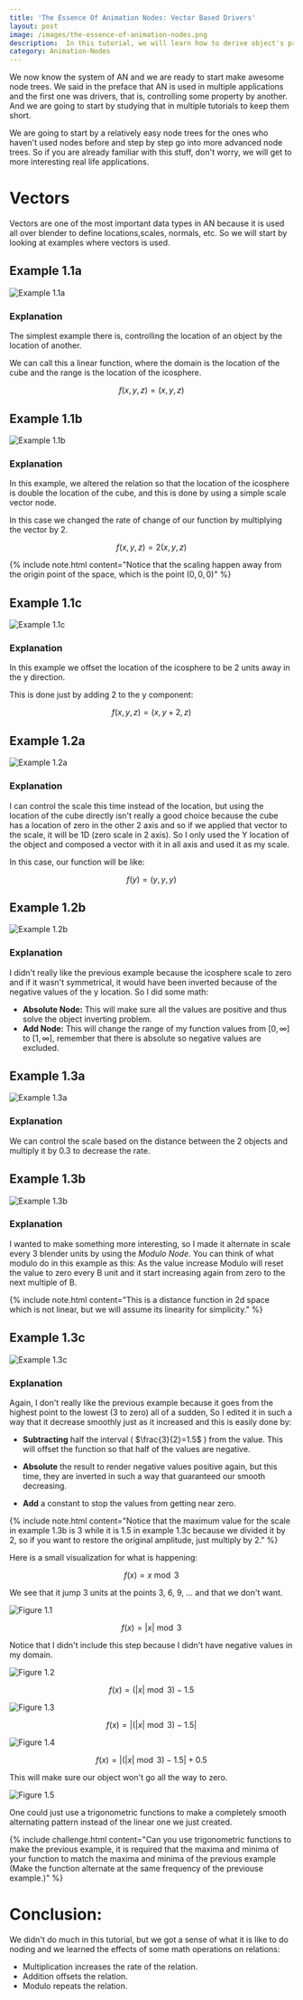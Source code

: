 ```yaml
---
title: 'The Essence Of Animation Nodes: Vector Based Drivers'
layout: post
image: /images/the-essence-of-animation-nodes.png
description:  In this tutorial, we will learn how to derive object's properties based on other properties in Animation Nodes including its transfromation channels.
category: Animation-Nodes
---
```


We now know the system of AN and we are ready to start make awesome node trees. We said in the preface that AN is used in multiple applications and the first one was drivers, that is, controlling some property by another. And we are going to start by studying that in multiple tutorials to keep them short.

We are going to start by a relatively easy node trees for the ones who haven't used nodes before and step by step go into more advanced node trees. So if you are already familiar with this stuff, don't worry, we will get to more interesting real life applications.

# Vectors

Vectors are one of the most important data types in AN because it is used all over blender to define locations,scales, normals, etc. So we will start by looking at examples where vectors is used.

## Example 1.1a

![Example 1.1a](/images/the-essence-of-animation-nodes-vector-based-drivers/example1.1a.gif  "Example 1.1a")

### Explanation

The simplest example there is, controlling the location of an object by the location of another.

We can call this a linear function, where the domain is the location of the cube and the range is the location of the icosphere.

$$f(x,y,z)=(x,y,z)$$

## Example 1.1b

![Example 1.1b](/images/the-essence-of-animation-nodes-vector-based-drivers/example1.1b.gif  "Example 1.1b")

### Explanation

In this example, we altered the relation so that the location of the icosphere is double the location of the cube, and this is done by using a simple scale vector node.

In this case we changed the rate of change of our function by multiplying the vector by 2.

$$f(x,y,z)=2(x,y,z)$$

{% include note.html content="Notice that the scaling happen away from the origin point of the space, which is the point $(0,0,0)$" %}

## Example 1.1c

![Example 1.1c](/images/the-essence-of-animation-nodes-vector-based-drivers/example1.1c.gif  "Example 1.1c")

### Explanation

In this example we offset the location of the icosphere to be 2 units away in the y direction.

This is done just by adding 2 to the y component:

$$f(x,y,z)= (x,y+2,z)$$

## Example 1.2a

![Example 1.2a](/images/the-essence-of-animation-nodes-vector-based-drivers/example1.2a.gif  "Example 1.2a")

### Explanation

I can control the scale this time instead of the location, but using the location of the cube directly isn't really a good choice because the cube has a location of zero in the other 2 axis and so if we applied that vector to the scale, it will be 1D (zero scale in 2 axis). So I only used the Y location of the object and composed a vector with it in all axis and used it as my scale.

In this case, our function will be like:

$$f(y)=(y,y,y)$$

## Example 1.2b

![Example 1.2b](/images/the-essence-of-animation-nodes-vector-based-drivers/example1.2b.gif  "Example 1.2b")

### Explanation

I didn't really like the previous example because the icosphere scale to zero and if it wasn't symmetrical, it would have been inverted because of the negative values of the y location. So I did some math:

- **Absolute Node:** This will make sure all the values are positive and thus solve the object inverting problem.
- **Add Node:** This will change the range of my function values from $[0, \infty]$ to $[1, \infty]$, remember that there is absolute so negative values are excluded.

## Example 1.3a

![Example 1.3a](/images/the-essence-of-animation-nodes-vector-based-drivers/example1.3a.gif  "Example 1.3a")

### Explanation

We can control the scale based on the distance between the 2 objects and multiply it by 0.3 to decrease the rate.

## Example 1.3b

![Example 1.3b](/images/the-essence-of-animation-nodes-vector-based-drivers/example1.3b.gif  "Example 1.3b")

### Explanation

I wanted to make something more interesting, so I made it alternate in scale every 3 blender units by using the *Modulo Node*. You can think of what modulo do in this example as this: As the value increase Modulo will reset the value to zero every B unit and it start increasing again from zero to the next multiple of B.

{% include note.html content="This is a distance function in 2d space which is not linear, but we will assume its linearity for simplicity." %}

## Example 1.3c

![Example 1.3c](/images/the-essence-of-animation-nodes-vector-based-drivers/example1.3c.gif  "Example 1.3c")

### Explanation

Again, I don't really like the previous example because it goes from the highest point to the lowest (3 to zero) all of a sudden, So I edited it in such a way that it decrease smoothly just as it increased and this is easily done by:

* **Subtracting** half the interval ( $\frac{3}{2}=1.5$ ) from the value. This will offset the function so that half of the values are negative.

* **Absolute** the result to render negative values positive again, but this time, they are inverted in such a way that guaranteed our smooth decreasing.

* **Add** a constant to stop the values from getting near zero.

{% include note.html content="Notice that the maximum value for the scale in example 1.3b is 3 while it is 1.5 in example 1.3c because we divided it by 2, so if you want to restore the original amplitude, just multiply by 2."  %}

Here is a small visualization for what is happening:

$$f(x)=x \bmod 3$$

We see that it jump 3 units at the points 3, 6, 9, ... and that we don't want.

![Figure 1.1](/images/the-essence-of-animation-nodes-vector-based-drivers/figure1.1.svg  "Figure 1.1")

$$f(x)= |x| \bmod 3$$

Notice that I didn't include this step because I didn't have negative values in my domain.

![Figure 1.2](/images/the-essence-of-animation-nodes-vector-based-drivers/figure1.2.svg  "Figure 1.2")

$$f(x)= (|x| \bmod 3)-1.5$$

![Figure 1.3](/images/the-essence-of-animation-nodes-vector-based-drivers/figure1.3.svg  "Figure 1.3")

$$f(x)= |(|x| \bmod 3)-1.5|$$

![Figure 1.4](/images/the-essence-of-animation-nodes-vector-based-drivers/figure1.4.svg  "Figure 1.4")

$$f(x)= |(|x| \bmod 3)-1.5|+0.5$$

This will make sure our object won't go all the way to zero.

![Figure 1.5](/images/the-essence-of-animation-nodes-vector-based-drivers/figure1.5.svg  "Figure 1.5")

One could just use a trigonometric functions to make a completely smooth alternating pattern instead of the linear one we just created.

{% include challenge.html content="Can you use trigonometric functions to make the previous example, it is required that the maxima and minima of your function to match the maxima and minima of the previous example (Make the function alternate at the same frequency of the previouse example.)" %}

# Conclusion:

We didn't do much in this tutorial, but we got a sense of what it is like to do noding and we learned the effects of some math operations on relations:

- Multiplication increases the rate of the relation.
- Addition offsets the relation.
- Modulo repeats the relation.

